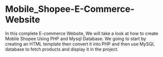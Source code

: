 # Mobile_Shopee-E-Commerce-Website
In this complete E-commerce Website, We will take a look at how to create Mobile Shopee Using PHP and Mysql Database. We going to start by creating an HTML template then convert it into PHP and then use MySQL database to fetch products and display it in the project.

